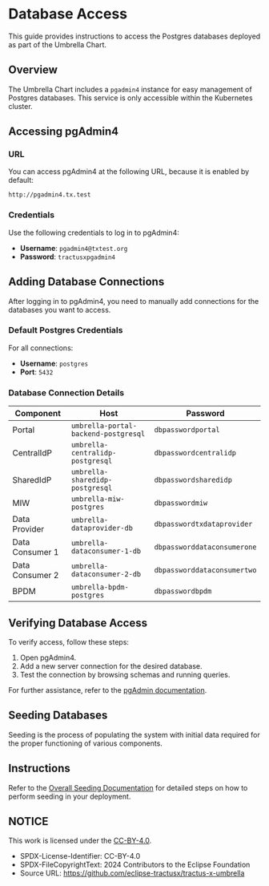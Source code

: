 # Database Access

This guide provides instructions to access the Postgres databases deployed as part of the Umbrella Chart.

## Overview

The Umbrella Chart includes a `pgadmin4` instance for easy management of Postgres databases. This service is only accessible within the Kubernetes cluster.

## Accessing pgAdmin4

### URL

You can access pgAdmin4 at the following URL, because it is enabled by default:
```
http://pgadmin4.tx.test
```

### Credentials

Use the following credentials to log in to pgAdmin4:
- **Username**: `pgadmin4@txtest.org`
- **Password**: `tractusxpgadmin4`

## Adding Database Connections

After logging in to pgAdmin4, you need to manually add connections for the databases you want to access.

### Default Postgres Credentials

For all connections:
- **Username**: `postgres`
- **Port**: `5432`

### Database Connection Details

| Component         | Host                              | Password                   |
|-------------------|-----------------------------------|---------------------------|
| Portal            | `umbrella-portal-backend-postgresql` | `dbpasswordportal`         |
| CentralIdP        | `umbrella-centralidp-postgresql`    | `dbpasswordcentralidp`     |
| SharedIdP         | `umbrella-sharedidp-postgresql`    | `dbpasswordsharedidp`      |
| MIW               | `umbrella-miw-postgres`            | `dbpasswordmiw`            |
| Data Provider     | `umbrella-dataprovider-db`         | `dbpasswordtxdataprovider` |
| Data Consumer 1   | `umbrella-dataconsumer-1-db`       | `dbpassworddataconsumerone`|
| Data Consumer 2   | `umbrella-dataconsumer-2-db`       | `dbpassworddataconsumertwo`|
| BPDM              | `umbrella-bpdm-postgres`           | `dbpasswordbpdm`           |

## Verifying Database Access

To verify access, follow these steps:

1. Open pgAdmin4.
2. Add a new server connection for the desired database.
3. Test the connection by browsing schemas and running queries.

For further assistance, refer to the [pgAdmin documentation](https://www.pgadmin.org/docs/).

## Seeding Databases

Seeding is the process of populating the system with initial data required for the proper functioning of various components.

## Instructions

Refer to the [Overall Seeding Documentation](../../../../concept/seeds-overall-data.md) for detailed steps on how to perform seeding in your deployment.

## NOTICE

This work is licensed under the [CC-BY-4.0](https://www.apache.org/licenses/LICENSE-2.0).

* SPDX-License-Identifier: CC-BY-4.0
* SPDX-FileCopyrightText: 2024 Contributors to the Eclipse Foundation
* Source URL: <https://github.com/eclipse-tractusx/tractus-x-umbrella>
